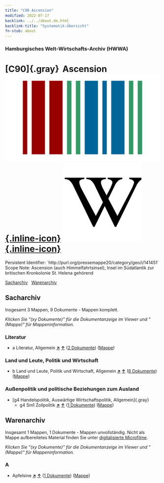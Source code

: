 ```yaml
---
title: "C90 Ascension"
modified: 2022-07-17
backlink: ../../about.de.html
backlink-title: "Systematik-Übersicht"
fn-stub: about
---
```


### Hamburgisches Welt-Wirtschafts-Archiv (HWWA)

# [C90]{.gray}&#8201; Ascension &#160; [![Wikidata](/images/Wikidata-logo.svg "Wikidata"){.inline-icon}](http://www.wikidata.org/entity/Q46197) [![Wikipedia](/images/Wikipedia-W.svg "Wikipedia"){.inline-icon}](https://de.wikipedia.org/wiki/Ascension)

<div class="hint">Persistent Identifier: `http://purl.org/pressemappe20/category/geo/i/141451`</div>

<div class="hint">
Scope Note: Ascension (auch Himmelfahrtsinsel), Insel im Südatlantik zur britischen Kronkolonie St. Helena gehörend
</div>


[Sacharchiv](#sacharchiv) &#160; [Warenarchiv](#warenarchiv)





## Sacharchiv






Insgesamt 3 Mappen, 9 Dokumente - Mappen komplett.

_Klicken Sie "(xy Dokumente)" für die Dokumentanzeige im Viewer und "(Mappe)" für Mappeninformation._




### Literatur

- a Literatur, Allgemein [**&nearr;**](../../../subject/i/142393/about.de.html "Literatur, Allgemein (in der ganzen Welt)") [**&uarr;**](../../../subject/about.de.html#a "Sachsystematik") (<a href="https://pm20.zbw.eu/iiifview/folder/sh/141451,142393" title="über: Ascension : Literatur, Allgemein" target="_blank">2 Dokumente</a>) ([Mappe](../../../../folder/sh/1414xx/141451/1423xx/142393/about.de.html))

### Land und Leute, Politik und Wirtschaft

- b Land und Leute, Politik und Wirtschaft, Allgemein [**&nearr;**](../../../subject/i/144196/about.de.html "Land und Leute, Politik und Wirtschaft, Allgemein (in der ganzen Welt)") [**&uarr;**](../../../subject/about.de.html#b "Sachsystematik") (<a href="https://pm20.zbw.eu/iiifview/folder/sh/141451,144196" title="über: Ascension : Land und Leute, Politik und Wirtschaft, Allgemein" target="_blank">6 Dokumente</a>) ([Mappe](../../../../folder/sh/1414xx/141451/1441xx/144196/about.de.html))

### Außenpolitik und politische Beziehungen zum Ausland

- [g4 Handelspolitik, Auswärtige Wirtschaftspolitik, Allgemein]{.gray}
  - g4 Sm1 Zollpolitik [**&nearr;**](../../../subject/i/163419/about.de.html "Zollpolitik (in der ganzen Welt)") [**&uarr;**](../../../subject/about.de.html#g4_Sm1 "Sachsystematik") (<a href="https://pm20.zbw.eu/iiifview/folder/sh/141451,163419" title="über: Ascension : Zollpolitik" target="_blank">1 Dokumente</a>) ([Mappe](../../../../folder/sh/1414xx/141451/1634xx/163419/about.de.html))







## Warenarchiv








Insgesamt 1 Mappen, 1 Dokumente - Mappen unvollständig.
Nicht als Mappe aufbereitetes Material finden Sie unter [digitalisierte Microfilme](/film/h1_wa.de.html).

_Klicken Sie "(xy Dokumente)" für die Dokumentanzeige im Viewer und "(Mappe)" für Mappeninformation._




### A

- Apfelsine [**&nearr;**](../../../ware/i/141981/about.de.html "Apfelsine (XXX in der ganzen Welt)") [**&uarr;**](../../../ware/about.de.html#PLW04-Zs01 "Warensystematik") (<a href="https://pm20.zbw.eu/iiifview/folder/wa/141981,141451" title="über: Apfelsine : Ascension" target="_blank">1 Dokumente</a>) ([Mappe](../../../../folder/wa/1419xx/141981/1414xx/141451/about.de.html))




